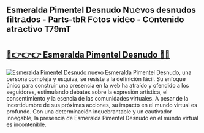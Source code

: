 ## Esmeralda Pimentel Desnudo N𝚞𝚎vos desn𝚞dos filtr𝚊dos - Parts-tbR F𝚘tos vid𝚎o - C𝚘ntenido atr𝚊ctivo T79mT

# <h2><a href="http://mb2d8z.tromn.icu/?c=Esmeralda+Pimentel+Desnudo">🔗👉👉👉 Esmeralda Pimentel Desnudo 🔗🔗</a></h2>

[![Esmeralda Pimentel Desnudo nuevo](https://i.imgur.com/pEAQMta.gif)](http://mb2d8z.tromn.icu/?c=Esmeralda+Pimentel+Desnudo)
Esmeralda Pimentel Desnudo, una persona compleja y esquiva, se resiste a la definición fácil. Su enfoque único para construir una presencia en la web ha atraído y ofendido a los seguidores, estimulando debates sobre la expresión artística, el consentimiento y la esencia de las comunidades virtuales. A pesar de la incertidumbre de sus próximas acciones, su impacto en el mundo virtual es profundo. Con una determinación inquebrantable y un cautivador innegable, la presencia de Esmeralda Pimentel Desnudo en el mundo virtual es incontenible.
